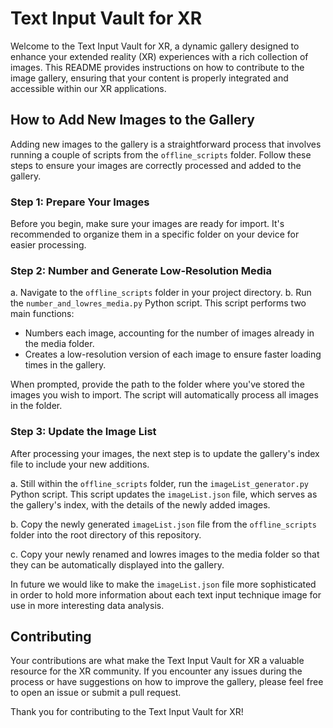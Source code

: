 # Text Input Vault for XR

Welcome to the Text Input Vault for XR, a dynamic gallery designed to enhance your extended reality (XR) experiences with a rich collection of images. This README provides instructions on how to contribute to the image gallery, ensuring that your content is properly integrated and accessible within our XR applications.

## How to Add New Images to the Gallery

Adding new images to the gallery is a straightforward process that involves running a couple of scripts from the `offline_scripts` folder. Follow these steps to ensure your images are correctly processed and added to the gallery.

### Step 1: Prepare Your Images

Before you begin, make sure your images are ready for import. It's recommended to organize them in a specific folder on your device for easier processing.

### Step 2: Number and Generate Low-Resolution Media

a. Navigate to the `offline_scripts` folder in your project directory.
b. Run the `number_and_lowres_media.py` Python script. This script performs two main functions:

- Numbers each image, accounting for the number of images already in the media folder.
- Creates a low-resolution version of each image to ensure faster loading times in the gallery.

When prompted, provide the path to the folder where you've stored the images you wish to import. The script will automatically process all images in the folder.

### Step 3: Update the Image List

After processing your images, the next step is to update the gallery's index file to include your new additions.

a. Still within the `offline_scripts` folder, run the `imageList_generator.py` Python script. This script updates the `imageList.json` file, which serves as the gallery's index, with the details of the newly added images.

b. Copy the newly generated `imageList.json` file from the `offline_scripts` folder into the root directory of this repository.

c. Copy your newly renamed and lowres images to the media folder so that they can be automatically displayed into the gallery.

In future we would like to make the `imageList.json` file more sophisticated in order to hold more information about each text input technique image for use in more interesting data analysis.

## Contributing

Your contributions are what make the Text Input Vault for XR a valuable resource for the XR community. If you encounter any issues during the process or have suggestions on how to improve the gallery, please feel free to open an issue or submit a pull request.

Thank you for contributing to the Text Input Vault for XR!
